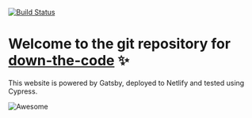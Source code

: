 [![Build Status](https://travis-ci.com/RajaBellebon/tulec.svg?branch=master)](https://travis-ci.com/RajaBellebon/tulec)

# Welcome to the git repository for [down-the-code](https://down-the-code.com) :sparkles:

This website is powered by Gatsby, deployed to Netlify and tested using Cypress.

![Awesome](/awesome.gif)

